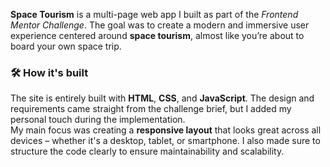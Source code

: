 **Space Tourism** is a multi-page web app I built as part of the *Frontend Mentor Challenge*. The goal was to create a modern and immersive user experience centered around **space tourism**, almost like you’re about to board your own space trip.

### 🛠️ How it's built
The site is entirely built with **HTML**, **CSS**, and **JavaScript**. The design and requirements came straight from the challenge brief, but I added my personal touch during the implementation.  
My main focus was creating a **responsive layout** that looks great across all devices – whether it's a desktop, tablet, or smartphone. I also made sure to structure the code clearly to ensure maintainability and scalability.
